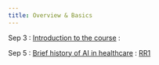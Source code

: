 ```yaml
---
title: Overview & Basics
---
```


Sep 3
: [Introduction to the course](#)
  : 

Sep 5
: [Brief history of AI in healthcare](#)
  : [RR1](https://dl.acm.org/doi/abs/10.1145/3313831.3376718)


